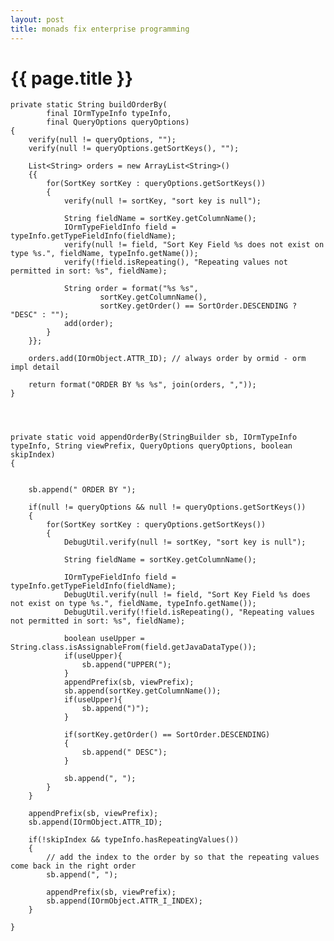 ```yaml
---
layout: post
title: monads fix enterprise programming
---
```


# {{ page.title }}



    private static String buildOrderBy(
            final IOrmTypeInfo typeInfo,
            final QueryOptions queryOptions)
    {
        verify(null != queryOptions, "");
        verify(null != queryOptions.getSortKeys(), "");

        List<String> orders = new ArrayList<String>()
        {{
            for(SortKey sortKey : queryOptions.getSortKeys())
            {
                verify(null != sortKey, "sort key is null");

                String fieldName = sortKey.getColumnName();
                IOrmTypeFieldInfo field = typeInfo.getTypeFieldInfo(fieldName);
                verify(null != field, "Sort Key Field %s does not exist on type %s.", fieldName, typeInfo.getName());
                verify(!field.isRepeating(), "Repeating values not permitted in sort: %s", fieldName);

                String order = format("%s %s",
                        sortKey.getColumnName(),
                        sortKey.getOrder() == SortOrder.DESCENDING ? "DESC" : "");
                add(order);
            }
        }};

        orders.add(IOrmObject.ATTR_ID); // always order by ormid - orm impl detail

        return format("ORDER BY %s %s", join(orders, ","));
    }




    private static void appendOrderBy(StringBuilder sb, IOrmTypeInfo typeInfo, String viewPrefix, QueryOptions queryOptions, boolean skipIndex)
    {


        sb.append(" ORDER BY ");

        if(null != queryOptions && null != queryOptions.getSortKeys())
        {
            for(SortKey sortKey : queryOptions.getSortKeys())
            {
                DebugUtil.verify(null != sortKey, "sort key is null");

                String fieldName = sortKey.getColumnName();

                IOrmTypeFieldInfo field = typeInfo.getTypeFieldInfo(fieldName);
                DebugUtil.verify(null != field, "Sort Key Field %s does not exist on type %s.", fieldName, typeInfo.getName());
                DebugUtil.verify(!field.isRepeating(), "Repeating values not permitted in sort: %s", fieldName);

                boolean useUpper = String.class.isAssignableFrom(field.getJavaDataType());
                if(useUpper){
                    sb.append("UPPER(");
                }
                appendPrefix(sb, viewPrefix);
                sb.append(sortKey.getColumnName());
                if(useUpper){
                    sb.append(")");
                }

                if(sortKey.getOrder() == SortOrder.DESCENDING)
                {
                    sb.append(" DESC");
                }

                sb.append(", ");
            }
        }

        appendPrefix(sb, viewPrefix);
        sb.append(IOrmObject.ATTR_ID);

        if(!skipIndex && typeInfo.hasRepeatingValues())
        {
            // add the index to the order by so that the repeating values come back in the right order
            sb.append(", ");

            appendPrefix(sb, viewPrefix);
            sb.append(IOrmObject.ATTR_I_INDEX);
        }

    }
